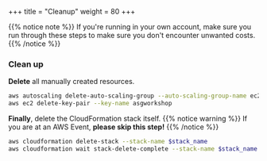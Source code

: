+++
title = "Cleanup"
weight = 80
+++

{{% notice note %}}
If you're running in your own account, make sure you run through these steps to make sure you don't encounter unwanted costs.
{{% /notice %}}

### Clean up

**Delete** all manually created resources.

```bash
aws autoscaling delete-auto-scaling-group --auto-scaling-group-name ec2-workshop-asg --force-delete
aws ec2 delete-key-pair --key-name asgworkshop
```

**Finally**, delete the CloudFormation stack itself.
{{% notice warning %}}
If you are at an AWS Event, **please skip this step!**
{{% /notice %}}
```bash
aws cloudformation delete-stack --stack-name $stack_name
aws cloudformation wait stack-delete-complete --stack-name $stack_name
```


